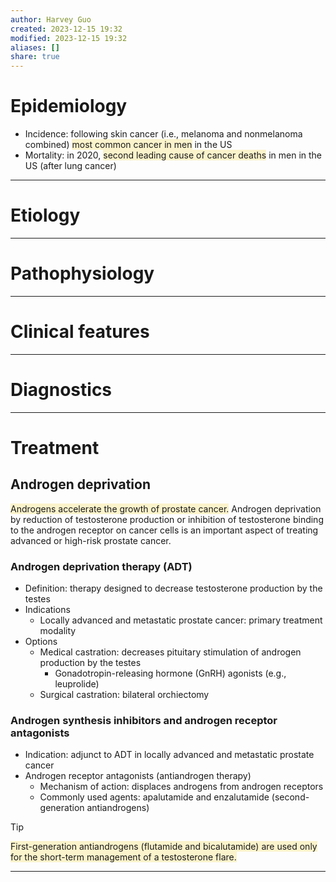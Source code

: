 ```yaml
---
author: Harvey Guo
created: 2023-12-15 19:32
modified: 2023-12-15 19:32
aliases: []
share: true
---
```


# Epidemiology
- Incidence: following skin cancer (i.e., melanoma and nonmelanoma combined) <span style="background:rgba(240, 200, 0, 0.2)">most common cancer in men</span> in the US
- Mortality: in 2020, <span style="background:rgba(240, 200, 0, 0.2)">second leading cause of cancer deaths</span> in men in the US (after lung cancer)

---
# Etiology


---
# Pathophysiology


---
# Clinical features


---
# Diagnostics


---
# Treatment
## Androgen deprivation
<span style="background:rgba(240, 200, 0, 0.2)">Androgens accelerate the growth of prostate cancer.</span> Androgen deprivation by reduction of testosterone production or inhibition of testosterone binding to the androgen receptor on cancer cells is an important aspect of treating advanced or high-risk prostate cancer.
### Androgen deprivation therapy (ADT)
- Definition: therapy designed to decrease testosterone production by the testes
- Indications
	- Locally advanced and metastatic prostate cancer: primary treatment modality
- Options
	- Medical castration: decreases pituitary stimulation of androgen production by the testes
		- Gonadotropin-releasing hormone (GnRH) agonists (e.g., leuprolide)
	- Surgical castration: bilateral orchiectomy
### Androgen synthesis inhibitors and androgen receptor antagonists
- Indication: adjunct to ADT in locally advanced and metastatic prostate cancer
- Androgen receptor antagonists (antiandrogen therapy)
	- Mechanism of action: displaces androgens from androgen receptors
	- Commonly used agents: apalutamide and enzalutamide (second-generation antiandrogens)

>[!tip] 
><span style="background:rgba(240, 200, 0, 0.2)">First-generation antiandrogens (flutamide and bicalutamide) are used only for the short-term management of a testosterone flare.</span>

---
